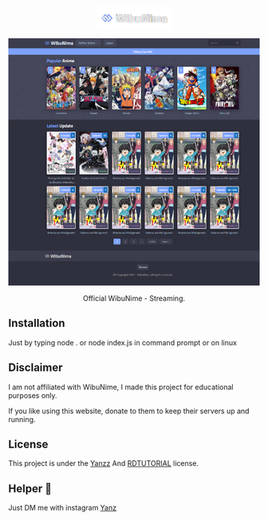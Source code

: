 <p align="center">
  <img src="https://raw.githubusercontent.com/Yanzz231/WibuNime-Streaming/master/img/logow.png" width="150" />
</p>

<p align="center">
  <img src="https://raw.githubusercontent.com/Yanzz231/WibuNime-Streaming/master/img/dasktopw.PNG" width="550" />
</p>

<p align="center">Official WibuNime - Streaming.</p>

## Installation

Just by typing node . or node index.js in command prompt or on linux

## Disclaimer

I am not affiliated with WibuNime, I made this project for educational purposes only.

If you like using this website, donate to them to keep their servers up and running.

## License

This project is under the [Yanzz](https://github.com/Yanzz231) And [RDTUTORIAL](https://github.com/RDTUTORIAL) license. 

## Helper 🤖

Just DM me with instagram [Yanz](https://www.instagram.com/iyanmikasa/)

